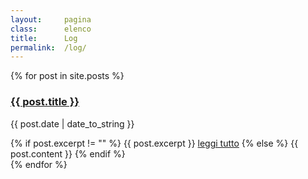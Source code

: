 ```yaml
---
layout:     pagina
class:      elenco
title:      Log
permalink:  /log/
---
```


<section class="elenco post">
    {% for post in site.posts %}
        <div class="log">
            <a class="more" href="{{ post.url }}">
                <h3>{{ post.title }}</h3>
            </a>
            <p class="data">{{ post.date | date_to_string }}</p>
            {% if post.excerpt != "" %}
                {{ post.excerpt }}
                <a class="more" href="{{ post.url | relative_url}}">leggi tutto</a>
            {% else %}
                {{ post.content }}
            {% endif %}
        </div>
    {% endfor %}
</section>
